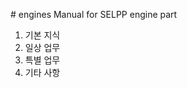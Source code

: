 <!doctype html>
<html>
<head>
  <title>SELPP Engines</title>
  <meta charset="utf-8">
  <!-- Global site tag (gtag.js) - Google Analytics -->
<script async src="https://www.googletagmanager.com/gtag/js?id=UA-163192198-1"></script>
<script>
  window.dataLayer = window.dataLayer || [];
  function gtag(){dataLayer.push(arguments);}
  gtag('js', new Date());

  gtag('config', 'UA-163192198-1');
</script>
</head>
<body>
# engines
Manual for SELPP engine part

<ol>
  <li>기본 지식</li>
  <li>일상 업무</li>
  <li>특별 업무</li>
  <li>기타 사항</li>
</ol>
</body>
</html>
